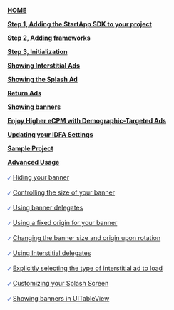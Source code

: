 [**HOME**](iOS-InApp-Documentation)

[**Step 1, Adding the StartApp SDK to your project**](iOS-InApp-Documentation#step1)

[**Step 2, Adding frameworks**](iOS-InApp-Documentation#step2)

[**Step 3, Initialization**](iOS-InApp-Documentation#step3)

[**Showing Interstitial Ads**](iOS-InApp-Documentation#step4)

[**Showing the Splash Ad**](iOS-InApp-Documentation#splash-ads)

[**Return Ads**](iOS-InApp-Documentation#return-ads)

[**Showing banners**](iOS-InApp-Documentation#step5)

[**Enjoy Higher eCPM with Demographic-Targeted Ads**](iOS-InApp-Documentation#Demographic)

[**Updating your IDFA Settings**](iOS-InApp-Documentation#IDFA)

[**Sample Project**](iOS-InApp-Documentation#SampleProject)

[**Advanced Usage**](ios-advanced-usage)<br></br>
<img src="./iOS/images/V-blue.png" width="8px" /> [ Hiding your banner](ios-advanced-usage#hide-banner)<br></br> 
<img src="./iOS/images/V-blue.png" width="8px" /> [ Controlling the size of your banner](ios-advanced-usage#ControllingBannerSize)<br></br> 
<img src="./iOS/images/V-blue.png" width="8px" /> [ Using banner delegates](ios-advanced-usage#UsingBannerDelegates)<br></br> 
<img src="./iOS/images/V-blue.png" width="8px" /> [ Using a fixed origin for your banner](ios-advanced-usage#UsingFixedOriginBanner)<br></br> 
<img src="./iOS/images/V-blue.png" width="8px" /> [ Changing the banner size and origin upon rotation](ios-advanced-usage#ChangingBanner)<br></br> 
<img src="./iOS/images/V-blue.png" width="8px" /> [ Using Interstitial delegates](ios-advanced-usage#UsingInterstitialDelegate)<br></br> 
<img src="./iOS/images/V-blue.png" width="8px" /> [ Explicitly selecting the type of interstitial ad to load](ios-advanced-usage#SelectInterstitialType)<br></br> 
<img src="./iOS/images/V-blue.png" width="8px" /> [ Customizing your Splash Screen](ios-advanced-usage#CustomizingSplashScreen)<br></br> 
<img src="./iOS/images/V-blue.png" width="8px" /> [ Showing banners in UITableView](ios-advanced-usage#table-view)<br></br> 

